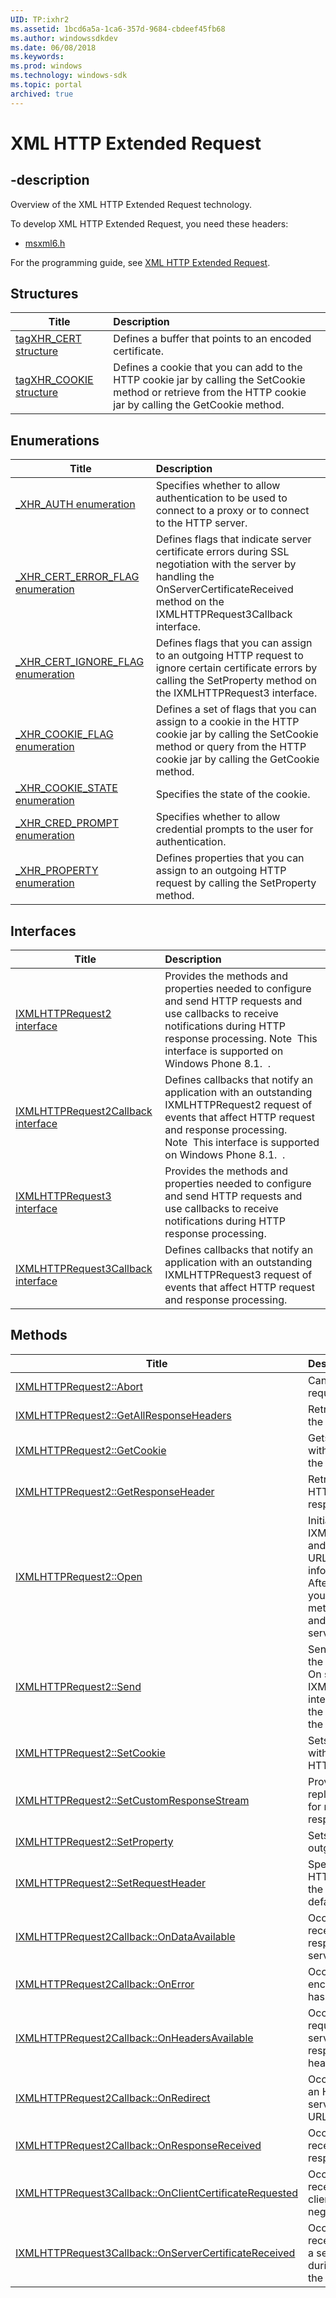 ```yaml
---
UID: TP:ixhr2
ms.assetid: 1bcd6a5a-1ca6-357d-9684-cbdeef45fb68
ms.author: windowssdkdev
ms.date: 06/08/2018
ms.keywords: 
ms.prod: windows
ms.technology: windows-sdk
ms.topic: portal
archived: true
---
```


# XML HTTP Extended Request

## -description

Overview of the XML HTTP Extended Request technology.

To develop XML HTTP Extended Request, you need these headers:

 * [msxml6.h](..\msxml6\index.md)

For the programming guide, see [XML HTTP Extended Request](/previous-versions/windows/desktop/ixhr2).

## Structures

| Title   | Description   |
| ---- |:---- |
| [tagXHR_CERT structure](..\msxml6\ns-msxml6-tagxhr_cert.md) | Defines a buffer that points to an encoded certificate. |
| [tagXHR_COOKIE structure](..\msxml6\ns-msxml6-tagxhr_cookie.md) | Defines a cookie that you can add to the HTTP cookie jar by calling the SetCookie method or retrieve from the HTTP cookie jar by calling the GetCookie method. |

## Enumerations

| Title   | Description   |
| ---- |:---- |
| [_XHR_AUTH enumeration](..\msxml6\ne-msxml6-_xhr_auth.md) | Specifies whether to allow authentication to be used to connect to a proxy or to connect to the HTTP server. |
| [_XHR_CERT_ERROR_FLAG enumeration](..\msxml6\ne-msxml6-_xhr_cert_error_flag.md) | Defines flags that indicate server certificate errors during SSL negotiation with the server by handling the OnServerCertificateReceived method on the IXMLHTTPRequest3Callback interface. |
| [_XHR_CERT_IGNORE_FLAG enumeration](..\msxml6\ne-msxml6-_xhr_cert_ignore_flag.md) | Defines flags that you can assign to an outgoing HTTP request to ignore certain certificate errors by calling the SetProperty method on the IXMLHTTPRequest3 interface. |
| [_XHR_COOKIE_FLAG enumeration](..\msxml6\ne-msxml6-_xhr_cookie_flag.md) | Defines a set of flags that you can assign to a cookie in the HTTP cookie jar by calling the SetCookie method or query from the HTTP cookie jar by calling the GetCookie method. |
| [_XHR_COOKIE_STATE enumeration](..\msxml6\ne-msxml6-_xhr_cookie_state.md) | Specifies the state of the cookie. |
| [_XHR_CRED_PROMPT enumeration](..\msxml6\ne-msxml6-_xhr_cred_prompt.md) | Specifies whether to allow credential prompts to the user for authentication. |
| [_XHR_PROPERTY enumeration](..\msxml6\ne-msxml6-_xhr_property.md) | Defines properties that you can assign to an outgoing HTTP request by calling the SetProperty method. |

## Interfaces

| Title   | Description   |
| ---- |:---- |
| [IXMLHTTPRequest2 interface](..\msxml6\nn-msxml6-ixmlhttprequest2.md) | Provides the methods and properties needed to configure and send HTTP requests and use callbacks to receive notifications during HTTP response processing. Note  This interface is supported on Windows Phone 8.1.  . |
| [IXMLHTTPRequest2Callback interface](..\msxml6\nn-msxml6-ixmlhttprequest2callback.md) | Defines callbacks that notify an application with an outstanding IXMLHTTPRequest2 request of events that affect HTTP request and response processing. Note  This interface is supported on Windows Phone 8.1.  . |
| [IXMLHTTPRequest3 interface](..\msxml6\nn-msxml6-ixmlhttprequest3.md) | Provides the methods and properties needed to configure and send HTTP requests and use callbacks to receive notifications during HTTP response processing. |
| [IXMLHTTPRequest3Callback interface](..\msxml6\nn-msxml6-ixmlhttprequest3callback.md) | Defines callbacks that notify an application with an outstanding IXMLHTTPRequest3 request of events that affect HTTP request and response processing. |

## Methods

| Title   | Description   |
| ---- |:---- |
| [IXMLHTTPRequest2::Abort](..\msxml6\nf-msxml6-ixmlhttprequest2-abort.md) | Cancels the current HTTP request. |
| [IXMLHTTPRequest2::GetAllResponseHeaders](..\msxml6\nf-msxml6-ixmlhttprequest2-getallresponseheaders.md) | Retrieves the values of all the HTTP response headers. |
| [IXMLHTTPRequest2::GetCookie](..\msxml6\nf-msxml6-ixmlhttprequest2-getcookie.md) | Gets a cookie associated with the specified URL from the HTTP cookie jar. |
| [IXMLHTTPRequest2::GetResponseHeader](..\msxml6\nf-msxml6-ixmlhttprequest2-getresponseheader.md) | Retrieves the value of an HTTP header from the response headers. |
| [IXMLHTTPRequest2::Open](..\msxml6\nf-msxml6-ixmlhttprequest2-open.md) | Initializes an IXMLHTTPRequest2 request and specifies the method, URL, and authentication information for the request. After calling this method, you must call the Send method to send the request and data, if any, to the server. |
| [IXMLHTTPRequest2::Send](..\msxml6\nf-msxml6-ixmlhttprequest2-send.md) | Sends an HTTP request to the server asynchronously. On success, methods on the IXMLHTTPRequest2Callback interface implemented by the app are called to process the response. |
| [IXMLHTTPRequest2::SetCookie](..\msxml6\nf-msxml6-ixmlhttprequest2-setcookie.md) | Sets a cookie associated with the specified URL in the HTTP cookie jar. |
| [IXMLHTTPRequest2::SetCustomResponseStream](..\msxml6\nf-msxml6-ixmlhttprequest2-setcustomresponsestream.md) | Provides a custom stream to replace the standard stream for receiving an HTTP response. |
| [IXMLHTTPRequest2::SetProperty](..\msxml6\nf-msxml6-ixmlhttprequest2-setproperty.md) | Sets a property on an outgoing HTTP request. |
| [IXMLHTTPRequest2::SetRequestHeader](..\msxml6\nf-msxml6-ixmlhttprequest2-setrequestheader.md) | Specifies the name of an HTTP header to be sent to the server along with the default request headers. |
| [IXMLHTTPRequest2Callback::OnDataAvailable](..\msxml6\nf-msxml6-ixmlhttprequest2callback-ondataavailable.md) | Occurs when a client receives part of the HTTP response data from the server. |
| [IXMLHTTPRequest2Callback::OnError](..\msxml6\nf-msxml6-ixmlhttprequest2callback-onerror.md) | Occurs when an error is encountered or the request has been aborted. |
| [IXMLHTTPRequest2Callback::OnHeadersAvailable](..\msxml6\nf-msxml6-ixmlhttprequest2callback-onheadersavailable.md) | Occurs after an HTTP request has been sent to the server and the server has responded with response headers. |
| [IXMLHTTPRequest2Callback::OnRedirect](..\msxml6\nf-msxml6-ixmlhttprequest2callback-onredirect.md) | Occurs when a client sends an HTTP request that the server redirects to a new URL. |
| [IXMLHTTPRequest2Callback::OnResponseReceived](..\msxml6\nf-msxml6-ixmlhttprequest2callback-onresponsereceived.md) | Occurs when a client has received a complete response from the server. |
| [IXMLHTTPRequest3Callback::OnClientCertificateRequested](..\msxml6\nf-msxml6-ixmlhttprequest3callback-onclientcertificaterequested.md) | Occurs when a client receives a request for a client certificate during SSL negotiation with the server. |
| [IXMLHTTPRequest3Callback::OnServerCertificateReceived](..\msxml6\nf-msxml6-ixmlhttprequest3callback-onservercertificatereceived.md) | Occurs when a client receives certificate errors or a server certificate chain during SSL negotiation with the server. |
